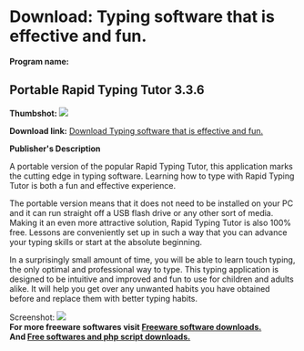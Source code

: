 # Download: Typing software that is effective and fun.

**Program name:**

## Portable Rapid Typing Tutor 3.3.6

  
**Thumbshot:** ![](http://www.freewarefiles.com/screenshot/raptypetutor32_md.jpg)   
  
**Download link:** [Download Typing software that is effective and fun.](http://freesoftwares.boysofts.com/Portable-Rapid-Typing-Tutor_program_51895.html)  
  


**Publisher's Description**  
  


A portable version of the popular Rapid Typing Tutor, this application marks the cutting edge in typing software. Learning how to type with Rapid Typing Tutor is both a fun and effective experience. 

The portable version means that it does not need to be installed on your PC and it can run straight off a USB flash drive or any other sort of media. Making it an even more attractive solution, Rapid Typing Tutor is also 100% free. Lessons are conveniently set up in such a way that you can advance your typing skills or start at the absolute beginning. 

In a surprisingly small amount of time, you will be able to learn touch typing, the only optimal and professional way to type. This typing application is designed to be intuitive and improved and fun to use for children and adults alike. It will help you get over any unwanted habits you have obtained before and replace them with better typing habits. 

  
  
Screenshot: ![](http://www.freewarefiles.com/screenshot/raptypetutor32.jpg)   
**For more freeware softwares visit [Freeware software downloads.](http://freesoftwares.boysofts.com/)**   
**And [Free softwares and php script downloads.](http://www.boysofts.com/)**
